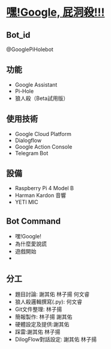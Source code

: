 # [嘿!Google, 屁洞殺!!!](https://docs.google.com/presentation/d/13Ox3-0S7Y-E6UJ-6Av-g10Xk7xGmeugBuY0OzHJ47Sw/edit#slide=id.p)

## Bot_id
@GooglePiHolebot

## 功能
- Google Assistant
- Pi-Hole
- 狼人殺（Beta試用版）

## 使用技術
- Google Cloud Platform
- Dialogflow
- Google Action Console
- Telegram Bot

## 設備
- Raspberry Pi 4 Model B
- Harman Kardon 音響
- YETI MIC

## Bot Command
- 嘿!Google!
- 為什麼愛說謊
- 遊戲開始
-

## 分工
- 題目討論: 謝其佑 林子揚 何文睿
- 狼人殺邏輯撰寫(.py): 何文睿
- Git文件整理: 林子揚
- 簡報製作: 林子揚 謝其佑
- 硬體設定及提供:謝其佑
- 踩雷:謝其佑 林子揚
- DilogFlow對話設定: 謝其佑 林子揚